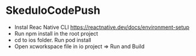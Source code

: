 # SkeduloCodePush

- Instal Reac Native CLI https://reactnative.dev/docs/environment-setup
- Run npm install in the root project
- cd to ios folder. Run pod install
- Open xcworkspace file in io project => Run and Build
